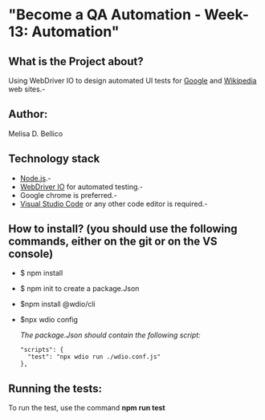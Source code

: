 # "Become a QA Automation - Week-13: Automation"

## What is the Project about?
Using WebDriver IO to design automated UI tests for [Google](https://www.google.com/) and [Wikipedia](https://es.wikipedia.org/) web sites.-

## Author: 
Melisa D. Bellico 

## Technology stack
* [Node.js](https://nodejs.org/es/docs/).-
* [WebDriver IO](https://webdriver.io/docs/gettingstarted) for automated testing.-
* Google chrome is preferred.-
* [Visual Studio Code](https://code.visualstudio.com/) or any other code editor is required.-

## How to install?  (you should use the following commands, either on the git or on the VS console)
* $ npm install
* $ npm init to create a package.Json
* $npm install @wdio/cli
* $npx wdio config

    *The package.Json should contain the following script:*

      "scripts": {
        "test": "npx wdio run ./wdio.conf.js"
      },

## Running the tests:

To run the test, use the command **npm run test** 
